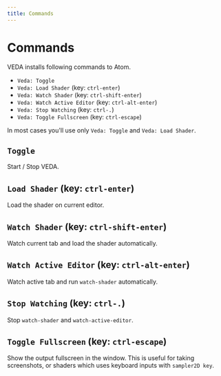 ```yaml
---
title: Commands
---
```

# Commands

VEDA installs following commands to Atom.

* `Veda: Toggle`
* `Veda: Load Shader` (key: `ctrl-enter`)
* `Veda: Watch Shader` (key: `ctrl-shift-enter`)
* `Veda: Watch Active Editor` (key: `ctrl-alt-enter`)
* `Veda: Stop Watching` (key: `ctrl-.`)
* `Veda: Toggle Fullscreen` (key: `ctrl-escape`)

In most cases you'll use only `Veda: Toggle` and `Veda: Load Shader`.

## `Toggle`

Start / Stop VEDA.

## `Load Shader` (key: `ctrl-enter`)

Load the shader on current editor.

## `Watch Shader` (key: `ctrl-shift-enter`)

Watch current tab and load the shader automatically.

## `Watch Active Editor` (key: `ctrl-alt-enter`)

Watch active tab and run `watch-shader` automatically.

## `Stop Watching` (key: `ctrl-.`)

Stop `watch-shader` and `watch-active-editor`.

## `Toggle Fullscreen` (key: `ctrl-escape`)

Show the output fullscreen in the window.
This is useful for taking screenshots, or shaders which uses keyboard inputs with `sampler2D key`.
